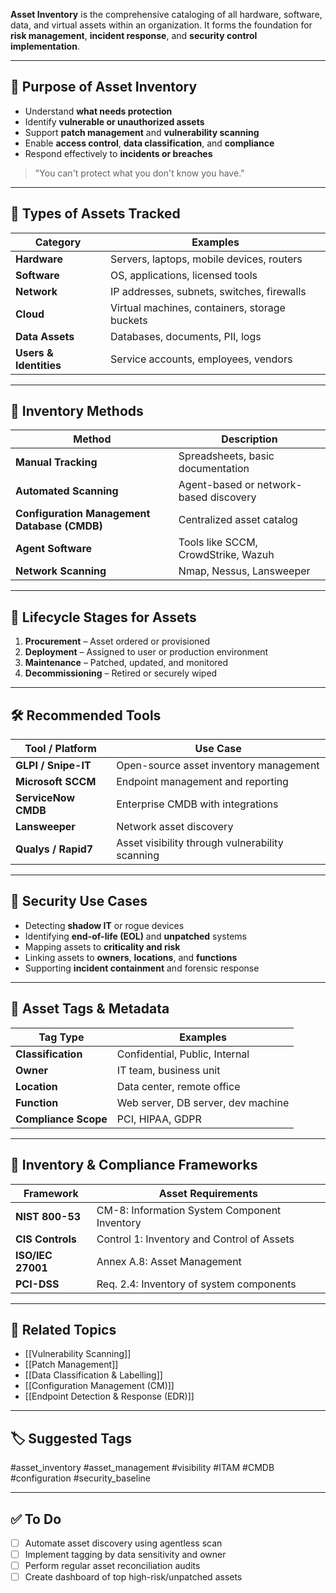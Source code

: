**Asset Inventory** is the comprehensive cataloging of all hardware, software, data, and virtual assets within an organization. It forms the foundation for **risk management**, **incident response**, and **security control implementation**.

---

## 🎯 Purpose of Asset Inventory

- Understand **what needs protection**
- Identify **vulnerable or unauthorized assets**
- Support **patch management** and **vulnerability scanning**
- Enable **access control**, **data classification**, and **compliance**
- Respond effectively to **incidents or breaches**

> "You can't protect what you don't know you have."

---

## 🧱 Types of Assets Tracked

| Category       | Examples                                       |
|----------------|------------------------------------------------|
| **Hardware**    | Servers, laptops, mobile devices, routers     |
| **Software**    | OS, applications, licensed tools              |
| **Network**     | IP addresses, subnets, switches, firewalls    |
| **Cloud**       | Virtual machines, containers, storage buckets |
| **Data Assets** | Databases, documents, PII, logs               |
| **Users & Identities** | Service accounts, employees, vendors    |

---

## 🧰 Inventory Methods

| Method             | Description                                 |
|--------------------|---------------------------------------------|
| **Manual Tracking** | Spreadsheets, basic documentation           |
| **Automated Scanning** | Agent-based or network-based discovery |
| **Configuration Management Database (CMDB)** | Centralized asset catalog |
| **Agent Software** | Tools like SCCM, CrowdStrike, Wazuh         |
| **Network Scanning** | Nmap, Nessus, Lansweeper                   |

---

## 🔄 Lifecycle Stages for Assets

1. **Procurement** – Asset ordered or provisioned
2. **Deployment** – Assigned to user or production environment
3. **Maintenance** – Patched, updated, and monitored
4. **Decommissioning** – Retired or securely wiped

---

## 🛠 Recommended Tools

| Tool / Platform      | Use Case                              |
|-----------------------|----------------------------------------|
| **GLPI / Snipe-IT**   | Open-source asset inventory management |
| **Microsoft SCCM**    | Endpoint management and reporting      |
| **ServiceNow CMDB**   | Enterprise CMDB with integrations      |
| **Lansweeper**        | Network asset discovery                |
| **Qualys / Rapid7**   | Asset visibility through vulnerability scanning |

---

## 🔐 Security Use Cases

- Detecting **shadow IT** or rogue devices
- Identifying **end-of-life (EOL)** and **unpatched** systems
- Mapping assets to **criticality and risk**
- Linking assets to **owners**, **locations**, and **functions**
- Supporting **incident containment** and forensic response

---

## 🧩 Asset Tags & Metadata

| Tag Type             | Examples                              |
|----------------------|----------------------------------------|
| **Classification**    | Confidential, Public, Internal         |
| **Owner**             | IT team, business unit                 |
| **Location**          | Data center, remote office             |
| **Function**          | Web server, DB server, dev machine     |
| **Compliance Scope**  | PCI, HIPAA, GDPR                       |

---

## 📑 Inventory & Compliance Frameworks

| Framework       | Asset Requirements                                  |
|------------------|------------------------------------------------------|
| **NIST 800-53**  | CM-8: Information System Component Inventory         |
| **CIS Controls** | Control 1: Inventory and Control of Assets           |
| **ISO/IEC 27001**| Annex A.8: Asset Management                          |
| **PCI-DSS**      | Req. 2.4: Inventory of system components             |

---

## 🔗 Related Topics

- [[Vulnerability Scanning]]
- [[Patch Management]]
- [[Data Classification & Labelling]]
- [[Configuration Management (CM)]]
- [[Endpoint Detection & Response (EDR)]]

---

## 🏷 Suggested Tags

#asset_inventory #asset_management #visibility #ITAM #CMDB #configuration #security_baseline

---

## ✅ To Do

- [ ] Automate asset discovery using agentless scan
- [ ] Implement tagging by data sensitivity and owner
- [ ] Perform regular asset reconciliation audits
- [ ] Create dashboard of top high-risk/unpatched assets
